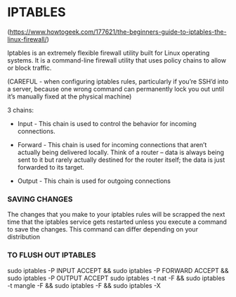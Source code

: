 # IPTABLES 
(https://www.howtogeek.com/177621/the-beginners-guide-to-iptables-the-linux-firewall/)

Iptables is an extremely flexible firewall utility built for Linux operating systems. It is a command-line firewall utility that uses policy chains to allow or block traffic. 

(CAREFUL - when configuring iptables rules, particularly if you’re SSH’d into a server, because one wrong command can permanently lock you out until it’s manually fixed at the physical machine)

3 chains:
* Input   -   This chain is used to control the behavior for incoming connections.

* Forward   -    This chain is used for incoming connections that aren’t actually being delivered locally. Think of a router – data is always being sent to it but rarely actually destined for the router itself; the data is just forwarded to its target.

* Output   -    This chain is used for outgoing connections

### SAVING CHANGES
 The changes that you make to your iptables rules will be scrapped the next time that the iptables service gets restarted unless you execute a command to save the changes.  This command can differ depending on your distribution

### TO FLUSH OUT IPTABLES
sudo iptables -P INPUT ACCEPT && sudo iptables -P FORWARD ACCEPT &&  sudo iptables -P OUTPUT ACCEPT
sudo iptables -t nat -F && sudo iptables -t mangle -F && sudo iptables -F && sudo iptables -X
